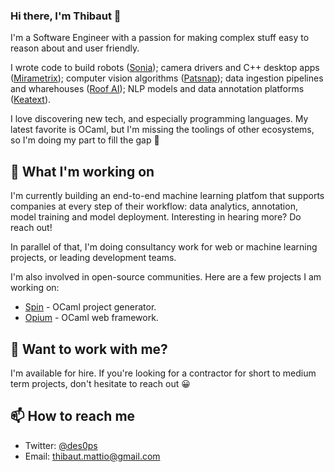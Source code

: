 ### Hi there, I'm Thibaut 👋

I'm a Software Engineer with a passion for making complex stuff easy to reason about and user friendly.

I wrote code to build robots ([Sonia](http://sonia.etsmtl.ca/)); camera drivers and C++ desktop apps ([Mirametrix](https://www.mirametrix.com/)); computer vision algorithms ([Patsnap](https://www.patsnap.com/)); data ingestion pipelines and wharehouses ([Roof AI](https://roof.ai/)); NLP models and data annotation platforms ([Keatext](keatext.com)).

I love discovering new tech, and especially programming languages. My latest favorite is OCaml, but I'm missing the toolings of other ecosystems, so I'm doing my part to fill the gap 👾

## 👀 What I'm working on

I'm currently building an end-to-end machine learning platfom that supports companies at every step of their workflow: data analytics, annotation, model training and model deployment. Interesting in hearing more? Do reach out!

In parallel of that, I'm doing consultancy work for web or machine learning projects, or leading development teams.

I'm also involved in open-source communities. Here are a few projects I am working on:

- [Spin](https://github.com/tmattio/spin) - OCaml project generator.
- [Opium](https://github.com/rgrinberg/opium) - OCaml web framework.

## 💬 Want to work with me?

I'm available for hire. If you're looking for a contractor for short to medium term projects, don't hesitate to reach out 😀

## 📫 How to reach me

- Twitter: [@des0ps](https://twitter.com/des0ps)
- Email: [thibaut.mattio@gmail.com](mailto:thibaut.mattio@gmail.com)
